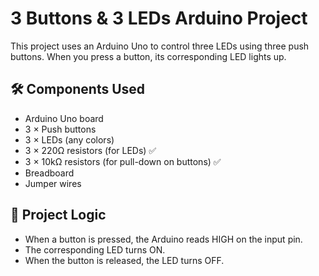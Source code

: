 # 3 Buttons & 3 LEDs Arduino Project

This project uses an Arduino Uno to control three LEDs using three push buttons. When you press a button, its corresponding LED lights up.

## 🛠️ Components Used

- Arduino Uno board  
- 3 × Push buttons  
- 3 × LEDs (any colors)  
- 3 × 220Ω resistors (for LEDs) ✅  
- 3 × 10kΩ resistors (for pull-down on buttons) ✅  
- Breadboard  
- Jumper wires


## 🧠 Project Logic

- When a button is pressed, the Arduino reads HIGH on the input pin.
- The corresponding LED turns ON.
- When the button is released, the LED turns OFF.

